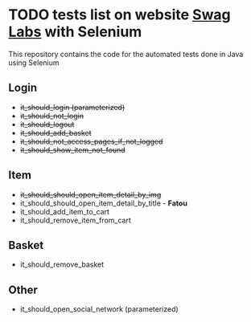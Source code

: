 # TODO tests list on website [Swag Labs](https://www.saucedemo.com/) with Selenium

This repository contains the code for the automated tests done in Java using Selenium

## Login

- ~~it_should_login (parameterized)~~  
- ~~it_should_not_login~~  
- ~~it_should_logout~~  
- ~~it_should_add_basket~~  
- ~~it_should_not_access_pages_if_not_logged~~  
- ~~it_should_show_item_not_found~~  

## Item

- ~~it_should_should_open_item_detail_by_img~~ 
- it_should_should_open_item_detail_by_title - **Fatou**
- it_should_add_item_to_cart  
- it_should_remove_item_from_cart

## Basket

- it_should_remove_basket

## Other

- it_should_open_social_network (parameterized)